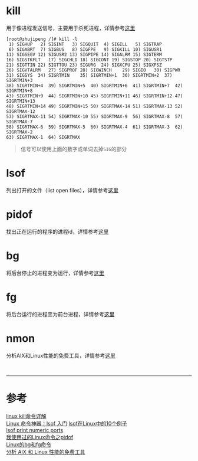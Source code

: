 # kill
用于像进程发送信号，主要用于杀死进程，详情参考[这里][1]
```
[root@zhujipeng /]# kill -l
 1) SIGHUP	 2) SIGINT	 3) SIGQUIT	 4) SIGILL	 5) SIGTRAP
 6) SIGABRT	 7) SIGBUS	 8) SIGFPE	 9) SIGKILL	10) SIGUSR1
11) SIGSEGV	12) SIGUSR2	13) SIGPIPE	14) SIGALRM	15) SIGTERM
16) SIGSTKFLT	17) SIGCHLD	18) SIGCONT	19) SIGSTOP	20) SIGTSTP
21) SIGTTIN	22) SIGTTOU	23) SIGURG	24) SIGXCPU	25) SIGXFSZ
26) SIGVTALRM	27) SIGPROF	28) SIGWINCH	29) SIGIO	30) SIGPWR
31) SIGSYS	34) SIGRTMIN	35) SIGRTMIN+1	36) SIGRTMIN+2	37) SIGRTMIN+3
38) SIGRTMIN+4	39) SIGRTMIN+5	40) SIGRTMIN+6	41) SIGRTMIN+7	42) SIGRTMIN+8
43) SIGRTMIN+9	44) SIGRTMIN+10	45) SIGRTMIN+11	46) SIGRTMIN+12	47) SIGRTMIN+13
48) SIGRTMIN+14	49) SIGRTMIN+15	50) SIGRTMAX-14	51) SIGRTMAX-13	52) SIGRTMAX-12
53) SIGRTMAX-11	54) SIGRTMAX-10	55) SIGRTMAX-9	56) SIGRTMAX-8	57) SIGRTMAX-7
58) SIGRTMAX-6	59) SIGRTMAX-5	60) SIGRTMAX-4	61) SIGRTMAX-3	62) SIGRTMAX-2
63) SIGRTMAX-1	64) SIGRTMAX
```
> 信号可以使用上面的数字或单词去掉`SIG`的部分



# lsof
列出打开的文件（list open files），详情参考[这里][2]



# pidof
找出正在运行的程序的进程id，详情参考[这里][5]



# bg 
将后台停止的进程变为运行，详情参考[这里][6]



# fg
将后台运行的进程变为前台进程，详情参考[这里][6]


# nmon
分析AIX和Linux性能的免费工具，详情参考[这里][7]


<br/>

---

# 参考

[linux kill命令详解][1]  
[Linux 命令神器：lsof 入门][2] 
[lsof在Linux中的10个例子][3]   
[lsof print numeric ports][4]  
[我使用过的Linux命令之pidof][5]  
[Linux的bg和fg命令][6]  
[分析 AIX 和 Linux 性能的免费工具][7]    

[1]: http://www.cnblogs.com/wangcp-2014/p/5146343.html
[2]: https://linux.cn/article-4099-1.html
[3]: http://kumu-linux.github.io/blog/2013/04/08/lsof/
[4]: https://stackoverflow.com/questions/34032299/lsof-print-numeric-ports
[5]: http://codingstandards.iteye.com/blog/841123
[6]: http://blog.csdn.net/zh521zh/article/details/43500795
[7]: https://www.ibm.com/developerworks/cn/aix/library/analyze_aix/index.html